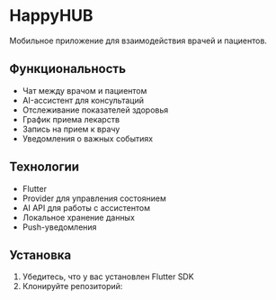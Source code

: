 # HappyHUB

Мобильное приложение для взаимодействия врачей и пациентов.

## Функциональность

- Чат между врачом и пациентом
- AI-ассистент для консультаций
- Отслеживание показателей здоровья
- График приема лекарств
- Запись на прием к врачу
- Уведомления о важных событиях

## Технологии

- Flutter
- Provider для управления состоянием
- AI API для работы с ассистентом
- Локальное хранение данных
- Push-уведомления

## Установка

1. Убедитесь, что у вас установлен Flutter SDK
2. Клонируйте репозиторий:

